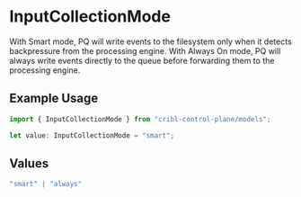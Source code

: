# InputCollectionMode

With Smart mode, PQ will write events to the filesystem only when it detects backpressure from the processing engine. With Always On mode, PQ will always write events directly to the queue before forwarding them to the processing engine.

## Example Usage

```typescript
import { InputCollectionMode } from "cribl-control-plane/models";

let value: InputCollectionMode = "smart";
```

## Values

```typescript
"smart" | "always"
```